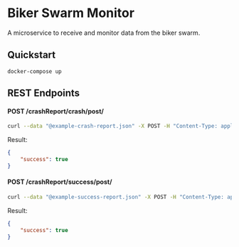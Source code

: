 # Biker Swarm Monitor

A microservice to receive and monitor data from the biker swarm.

## Quickstart

```
docker-compose up
```

## REST Endpoints

#### POST /crashReport/crash/post/

```bash
curl --data "@example-crash-report.json" -X POST -H "Content-Type: application/json" http://localhost/production/biker-swarm-monitor/crashReports/crash/post/
```
Result:
```json
{
    "success": true
}
```

#### POST /crashReport/success/post/

```bash
curl --data "@example-success-report.json" -X POST -H "Content-Type: application/json" http://localhost/production/biker-swarm-monitor/crashReports/success/post/
```
Result:
```json
{
    "success": true
}
```
